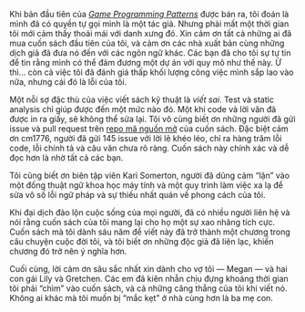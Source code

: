 Khi bản đầu tiên của *[Game Programming Patterns](https://gameprogrammingpatterns.com/)* được bán ra, tôi đoán là mình đã có quyền tự gọi mình là một tác giả. Nhưng phải mất một thời gian tôi mới cảm thấy thoải mái với danh xưng đó. Xin cảm ơn tất cả những ai đã mua cuốn sách đầu tiên của tôi, và cảm ơn các nhà xuất bản cùng những dịch giả đã đưa nó đến với các ngôn ngữ khác. Các bạn đã cho tôi sự tự tin để tin rằng mình có thể đảm đương một dự án với quy mô như thế này. Ừ thì… còn cả việc tôi đã đánh giá thấp khối lượng công việc mình sắp lao vào nữa, nhưng cái đó là lỗi của tôi.

Một nỗi sợ đặc thù của việc viết sách kỹ thuật là *viết sai*. Test và static analysis chỉ giúp được đến một mức nào đó. Một khi code và lời văn đã được in ra giấy, sẽ không thể sửa lại. Tôi vô cùng biết ơn những người đã gửi issue và pull request trên [repo mã nguồn mở](https://github.com/munificent/craftinginterpreters) của cuốn sách. Đặc biệt cảm ơn cm1776, người đã gửi 145 issue với lời lẽ khéo léo, chỉ ra hàng trăm lỗi code, lỗi chính tả và câu văn chưa rõ ràng. Cuốn sách này chính xác và dễ đọc hơn là nhờ tất cả các bạn.

Tôi cũng biết ơn biên tập viên Kari Somerton, người đã dũng cảm “lặn” vào một đống thuật ngữ khoa học máy tính và một quy trình làm việc xa lạ để sửa vô số lỗi ngữ pháp và sự thiếu nhất quán về phong cách của tôi.

Khi đại dịch đảo lộn cuộc sống của mọi người, đã có nhiều người liên hệ và nói rằng cuốn sách của tôi mang lại cho họ một sự xao nhãng tích cực. Cuốn sách mà tôi dành sáu năm để viết này đã trở thành một chương trong câu chuyện cuộc đời tôi, và tôi biết ơn những độc giả đã liên lạc, khiến chương đó trở nên ý nghĩa hơn.

Cuối cùng, lời cảm ơn sâu sắc nhất xin dành cho vợ tôi — Megan — và hai con gái Lily và Gretchen. Các em đã kiên nhẫn chịu đựng khoảng thời gian tôi phải “chìm” vào cuốn sách, và cả những căng thẳng của tôi khi viết nó. Không ai khác mà tôi muốn bị “mắc kẹt” ở nhà cùng hơn là ba mẹ con.
